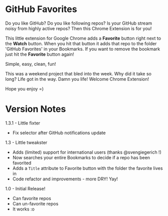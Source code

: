 GitHub Favorites
====

Do you like GitHub?  Do you like following repos?  Is your GitHub stream noisy from highly active repos?  Then this Chrome Extension is for you!

This little extension for Google Chrome adds a **Favorite** button right next to the **Watch** button.  When you hit that button it adds that repo to the folder 'GitHub Favorites' in your Bookmarks.  If you want to remove the bookmark just hit the **Favorite** button again!

Simple, easy, clean, fun!

This was a weekend project that bled into the week.  Why did it take so long?  Life got in the way.  Damn you life!  Welcome Chrome Extension!

Hope you enjoy =)


Version Notes
====

1.3.1 - Little fixter

 * Fix selector after GitHub notifications update

1.3 - Little tweakster

 * Adds (limited) support for international users (thanks @svengiegerich !)
 * Now searches your entire Bookmarks to decide if a repo has been favorited
 * Adds a `Title` attribute to Favorite button with the folder the favorite lives in
 * Code refactor and improvements - more DRY!  Yay!

1.0 - Initial Release!

 * Can favorite repos
 * Can un-favorite repos
 * It works :o